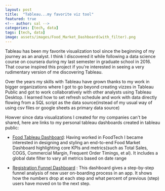 ```yaml
---
layout: post
title:  "Tableau...my favorite viz tool"
featured: true
<!-- author: sal -->
categories: [tech, data]
tags: [tech, data]
image: assets/images/Food_Market_Dashboard(with_filter).png
---
```


Tableau has been my favorite visualization tool since the beginning of my journey as an analyst. I think I discovered it while following a data science course on coursera during my last semester in graduate school in 2016. That course inspired this project if you're interested in seeing a very rudimentary version of me discovering Tableau.

Over the years my skills with Tableau have grown thanks to my work in bigger organizations where I got to go beyond creating vizzes in Tableau Public and got to work collaboratively with other analysts using Tableau Desktop. I learned how to set refresh schedule and work with data directly flowing from a SQL script as the data source(instead of my usual way of using csv files or google sheets as primary data source)

Howver since data visualizations I created for my companies can't be shared, here are links to my personal tableau dashboards created in tableau public:

* [Food Tableau Dashboard](https://public.tableau.com/app/profile/stuti.chugh/viz/Food_Commerical_Dashboard/HFMarketDashboardwithfilter): Having worked in FoodTech I became interested in designing and styling an end-to-end Food Market Dashboard highlighting core KPIs and metrics(such as Total Sales, COGS, Commercial Margin, Frequent Order Timings, et al). It includes a global date filter to vary all metrics based on date range

* [Registration Funnel Dashboard](https://public.tableau.com/app/profile/stuti.chugh/viz/RegAnalysis/NewUserRegistrationFunnelDashboard) : This dashboard gives a step-by-step funnel analysis of new user on-boarding process in an app. It shows how the numbers drop at each step and what percent of previous (step) users have moved on to the next step.